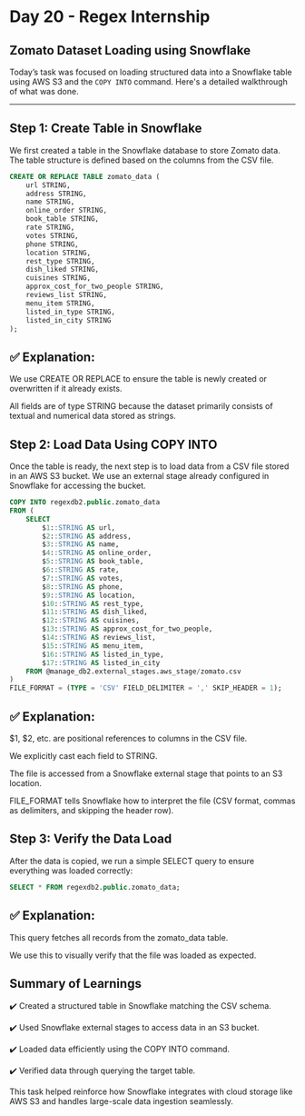 # **Day 20 - Regex Internship**

## **Zomato Dataset Loading using Snowflake**

Today’s task was focused on loading structured data into a Snowflake table using AWS S3 and the `COPY INTO` command. Here's a detailed walkthrough of what was done.

---

## **Step 1: Create Table in Snowflake**

We first created a table in the Snowflake database to store Zomato data. The table structure is defined based on the columns from the CSV file.

```sql
CREATE OR REPLACE TABLE zomato_data (
    url STRING,
    address STRING,
    name STRING,
    online_order STRING,
    book_table STRING,
    rate STRING,
    votes STRING,
    phone STRING,
    location STRING,
    rest_type STRING,
    dish_liked STRING,
    cuisines STRING,
    approx_cost_for_two_people STRING,
    reviews_list STRING,
    menu_item STRING,
    listed_in_type STRING,
    listed_in_city STRING
);
```

## ✅ Explanation:

We use CREATE OR REPLACE to ensure the table is newly created or overwritten if it already exists.

All fields are of type STRING because the dataset primarily consists of textual and numerical data stored as strings.

## **Step 2: Load Data Using COPY INTO**

Once the table is ready, the next step is to load data from a CSV file stored in an AWS S3 bucket. We use an external stage already configured in Snowflake for accessing the bucket.


```sql
COPY INTO regexdb2.public.zomato_data
FROM (
    SELECT 
        $1::STRING AS url,
        $2::STRING AS address,
        $3::STRING AS name,
        $4::STRING AS online_order,
        $5::STRING AS book_table,
        $6::STRING AS rate,
        $7::STRING AS votes,
        $8::STRING AS phone,
        $9::STRING AS location,
        $10::STRING AS rest_type,
        $11::STRING AS dish_liked,
        $12::STRING AS cuisines,
        $13::STRING AS approx_cost_for_two_people,
        $14::STRING AS reviews_list,
        $15::STRING AS menu_item,
        $16::STRING AS listed_in_type,
        $17::STRING AS listed_in_city
    FROM @manage_db2.external_stages.aws_stage/zomato.csv
)
FILE_FORMAT = (TYPE = 'CSV' FIELD_DELIMITER = ',' SKIP_HEADER = 1);

```

## ✅ Explanation:
$1, $2, etc. are positional references to columns in the CSV file.

We explicitly cast each field to STRING.

The file is accessed from a Snowflake external stage that points to an S3 location.

FILE_FORMAT tells Snowflake how to interpret the file (CSV format, commas as delimiters, and skipping the header row).



## **Step 3: Verify the Data Load**
After the data is copied, we run a simple SELECT query to ensure everything was loaded correctly:

```sql
SELECT * FROM regexdb2.public.zomato_data;
```

## ✅ Explanation:

This query fetches all records from the zomato_data table.

We use this to visually verify that the file was loaded as expected.


## Summary of Learnings

✔️ Created a structured table in Snowflake matching the CSV schema.

✔️ Used Snowflake external stages to access data in an S3 bucket.

✔️ Loaded data efficiently using the COPY INTO command.

✔️ Verified data through querying the target table.

This task helped reinforce how Snowflake integrates with cloud storage like AWS S3 and handles large-scale data ingestion seamlessly.
